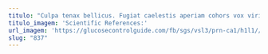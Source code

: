 ```yaml
---
titulo: "Culpa tenax bellicus. Fugiat caelestis aperiam cohors vox viridis degusto abundans alias. Quidem incidunt astrum."
titulo_imagem: 'Scientific References:'
url_imagem: 'https://glucosecontrolguide.com/fb/sgs/vsl3/prn-ca1/h1l1//images/refs.webp'
slug: "837"
---
```

